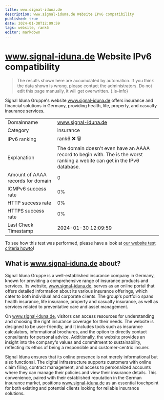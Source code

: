 ```yaml
---
title: www.signal-iduna.de
description: www.signal-iduna.de Website IPv6 compatibility
published: true
date: 2024-01-30T12:09:59
tags: website, rank6
editor: markdown
---
```


# www.signal-iduna.de Website IPv6 compatibility

> The results shown here are accumulated by automation. If you think the data shown is wrong, please contact the administrators. 
> Do not edit this page manually, it will get overwritten.
{.is-info}

Signal Iduna Gruppe's website www.signal-iduna.de offers insurance and financial solutions in Germany, providing health, life, property, and casualty insurance services.


|   |   |
| - | - |
| Domainname | www.signal-iduna.de
| Category | insurance |
| IPv6 ranking | rank6 :x: :wastebasket: |
| Explanation | The domain doesn't even have an AAAA record to begin with. The is the worst ranking a webite can get in the IPv6 database. |
| Amount of AAAA records for domain | 0 |
| ICMPv6 success rate | 0%|
| HTTP success rate | 0% |
| HTTPS success rate | 0% |
| Last Check Timestamp | 2024-01-30 12:09:59 |

To see how this test was performed, please have a look at [our website test criteria howto](/howto/testcriteria/website)!


## What is www.signal-iduna.de about?
Signal Iduna Gruppe is a well-established insurance company in Germany, known for providing a comprehensive range of insurance products and services. Its website, www.signal-iduna.de, serves as an online portal that offers detailed information about its various insurance offerings, which cater to both individual and corporate clients. The group's portfolio spans health insurance, life insurance, property and casualty insurance, as well as services related to preventative care and asset management.

On www.signal-iduna.de, visitors can access resources for understanding and choosing the right insurance coverage for their needs. The website is designed to be user-friendly, and it includes tools such as insurance calculators, informational brochures, and the option to directly contact consultants for personal advice. Additionally, the website provides an insight into the company's values and commitment to sustainability, reflecting its ethos of being a responsible and customer-centric insurer.

Signal Iduna ensures that its online presence is not merely informational but also functional. The digital infrastructure supports customers with online claim filing, contract management, and access to personalized accounts where they can manage their policies and view their insurance details. This convenience, paired with their established reputation in the German insurance market, positions www.signal-iduna.de as an essential touchpoint for both existing and potential clients looking for reliable insurance solutions.
